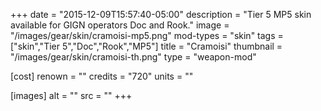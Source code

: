 +++
date = "2015-12-09T15:57:40-05:00"
description = "Tier 5 MP5 skin available for GIGN operators Doc and Rook."
image = "/images/gear/skin/cramoisi-mp5.png"
mod-types = "skin"
tags = ["skin","Tier 5","Doc","Rook","MP5"]
title = "Cramoisi"
thumbnail = "/images/gear/skin/cramoisi-th.png"
type = "weapon-mod"

[cost]
  renown = ""
  credits = "720"
  units = ""

[images]
  alt = ""
  src = ""
+++
